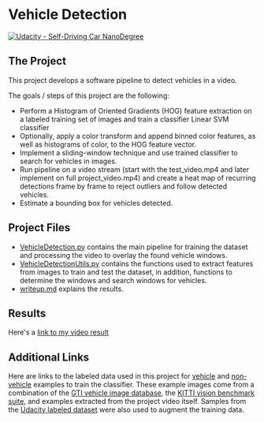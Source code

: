 # Vehicle Detection
[![Udacity - Self-Driving Car NanoDegree](https://s3.amazonaws.com/udacity-sdc/github/shield-carnd.svg)](http://www.udacity.com/drive)

The Project
---
This project develops a software pipeline to detect vehicles in a video.

The goals / steps of this project are the following:

* Perform a Histogram of Oriented Gradients (HOG) feature extraction on a labeled training set of images and train a classifier Linear SVM classifier
* Optionally, apply a color transform and append binned color features, as well as histograms of color, to the HOG feature vector. 
* Implement a sliding-window technique and use trained classifier to search for vehicles in images.
* Run pipeline on a video stream (start with the test_video.mp4 and later implement on full project_video.mp4) and create a heat map of recurring detections frame by frame to reject outliers and follow detected vehicles.
* Estimate a bounding box for vehicles detected.

Project Files
---
* [VehicleDetection.py](find_lane_lines.py) contains the main pipeline for training the dataset and processing the video to overlay the found vehicle windows.
* [VehicleDetectionUtils.py](calibrate_camera.py) contains the functions used to extract features from images to train and test the dataset, in addition, functions to determine the windows and search windows for vehicles.
* [writeup.md](writeup.md) explains the results.


Results
---
Here's a [link to my video result](https://www.youtube.com/watch?v=tTAImRSo81s)


Additional Links
---
Here are links to the labeled data used in this project for [vehicle](https://s3.amazonaws.com/udacity-sdc/Vehicle_Tracking/vehicles.zip) and [non-vehicle](https://s3.amazonaws.com/udacity-sdc/Vehicle_Tracking/non-vehicles.zip) examples to train the classifier.  These example images come from a combination of the [GTI vehicle image database](http://www.gti.ssr.upm.es/data/Vehicle_database.html), the [KITTI vision benchmark suite](http://www.cvlibs.net/datasets/kitti/), and examples extracted from the project video itself.  Samples from the [Udacity labeled dataset](https://github.com/udacity/self-driving-car/tree/master/annotations) were also used to augment the training data.  
